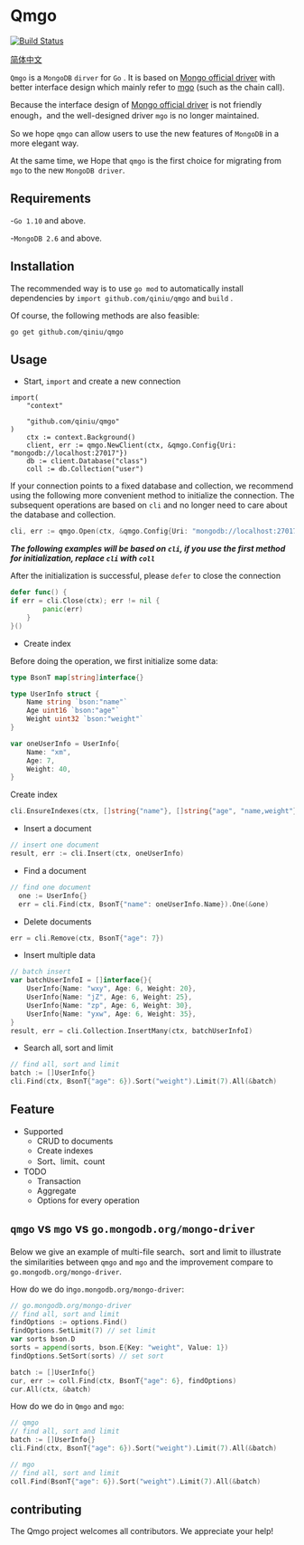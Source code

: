 # Qmgo 

[![Build Status](https://travis-ci.org/jiangz222/qmgo.png?branch=master)](https://travis-ci.org/jiangz222/qmgo)

[简体中文](README_ZH.md)

`Qmgo` is a `MongoDB` `dirver` for `Go` . It is based on [Mongo official driver](https://github.com/mongodb/mongo-go-driver) with better interface design which mainly refer to [mgo](https://github.com/go-mgo/mgo) (such as the chain call). 

Because the interface design of  [Mongo official driver](https://github.com/mongodb/mongo-go-driver) is not friendly enough，and the well-designed driver `mgo` is no longer maintained.

So we hope `qmgo` can allow users to use the new features of `MongoDB` in a more elegant way.

At the same time, we Hope that `qmgo` is the first choice for migrating from `mgo` to the new `MongoDB driver`.

## Requirements

-`Go 1.10` and above.

-`MongoDB 2.6` and above.

## Installation

The recommended way is to use `go mod` to automatically install dependencies by `import github.com/qiniu/qmgo` and `build` .

Of course, the following methods are also feasible:

```
go get github.com/qiniu/qmgo
```

## Usage

- Start, `import` and create a new connection
```
import(
    "context"
  
    "github.com/qiniu/qmgo"
)	
    ctx := context.Background()
    client, err := qmgo.NewClient(ctx, &qmgo.Config{Uri: "mongodb://localhost:27017"})
    db := client.Database("class")
    coll := db.Collection("user")
```
If your connection points to a fixed database and collection, we recommend using the following more convenient method to initialize the connection. The subsequent operations are based on `cli` and no longer need to care about the database and collection.

```go
cli, err := qmgo.Open(ctx, &qmgo.Config{Uri: "mongodb://localhost:27017", Database: "class", Coll: "user"})
```

***The following examples will be based on `cli`, if you use the first method for initialization, replace `cli` with `coll`***

After the initialization is successful, please `defer` to close the connection

```go
defer func() {
if err = cli.Close(ctx); err != nil {
        panic(err)
    }
}()
```

- Create index

Before doing the operation, we first initialize some data:

```go
type BsonT map[string]interface{}

type UserInfo struct {
    Name string `bson:"name"`
    Age uint16 `bson:"age"`
    Weight uint32 `bson:"weight"`
}

var oneUserInfo = UserInfo{
    Name: "xm",
    Age: 7,
    Weight: 40,
}
```

Create index

```go
cli.EnsureIndexes(ctx, []string{"name"}, []string{"age", "name,weight"})
```

- Insert a document

```go
// insert one document
result, err := cli.Insert(ctx, oneUserInfo)
```

- Find a document

```go
// find one document
  one := UserInfo{}
  err = cli.Find(ctx, BsonT{"name": oneUserInfo.Name}).One(&one)
```

- Delete documents

```go
err = cli.Remove(ctx, BsonT{"age": 7})
```

- Insert multiple data

```go
// batch insert
var batchUserInfoI = []interface{}{
    UserInfo{Name: "wxy", Age: 6, Weight: 20},
    UserInfo{Name: "jZ", Age: 6, Weight: 25},
    UserInfo{Name: "zp", Age: 6, Weight: 30},
    UserInfo{Name: "yxw", Age: 6, Weight: 35},
}
result, err = cli.Collection.InsertMany(ctx, batchUserInfoI)
```

- Search all, sort and limit

```go
// find all, sort and limit
batch := []UserInfo{}
cli.Find(ctx, BsonT{"age": 6}).Sort("weight").Limit(7).All(&batch)
```

## Feature

- Supported
  - CRUD to documents
  - Create indexes
  - Sort、limit、count
- TODO
  - Transaction
  - Aggregate
  - Options for every operation



## `qmgo` vs `mgo` vs `go.mongodb.org/mongo-driver`

Below we give an example of multi-file search、sort and limit to illustrate the similarities between `qmgo` and `mgo` and the improvement compare to `go.mongodb.org/mongo-driver`.

How do we do in`go.mongodb.org/mongo-driver`:

```go
// go.mongodb.org/mongo-driver
// find all, sort and limit
findOptions := options.Find()
findOptions.SetLimit(7) // set limit
var sorts bson.D
sorts = append(sorts, bson.E{Key: "weight", Value: 1})
findOptions.SetSort(sorts) // set sort

batch := []UserInfo{}
cur, err := coll.Find(ctx, BsonT{"age": 6}, findOptions)
cur.All(ctx, &batch)
```

How do we do in `Qmgo` and `mgo`:

```go
// qmgo
// find all, sort and limit
batch := []UserInfo{}
cli.Find(ctx, BsonT{"age": 6}).Sort("weight").Limit(7).All(&batch)

// mgo
// find all, sort and limit
coll.Find(BsonT{"age": 6}).Sort("weight").Limit(7).All(&batch)
```



## contributing

The Qmgo project welcomes all contributors. We appreciate your help! 


